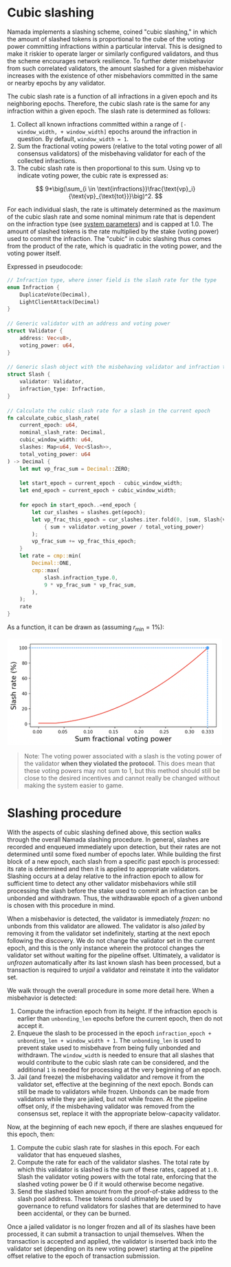 # Cubic slashing

Namada implements a slashing scheme, coined "cubic slashing," in which the amount of slashed tokens is proportional to the cube of the voting power committing infractions within a particular interval. This is designed to make it riskier to operate larger or similarly configured validators, and thus the scheme encourages network resilience. To further deter misbehavior from such correlated validators, the amount slashed for a given misbehavior increases with the existence of other misbehaviors committed in the same or nearby epochs by any validator.

The cubic slash rate is a function of all infractions in a given epoch and its neighboring epochs. Therefore, the cubic slash rate is the same for any infraction within a given epoch. The slash rate is determined as follows:
1. Collect all known infractions committed within a range of `[- window_width, + window_width]` epochs around the infraction in question. By default, `window_width = 1`.
2. Sum the fractional voting powers (relative to the total voting power of all consensus validators) of the misbehaving validator for each of the collected infractions. <!-- The total voting powers include all validators in one of the validator sets and all jailed validators (more on this later). -->
3. The cubic slash rate is then proportional to this sum. Using $\text{vp}$ to indicate voting power, the cubic rate is expressed as:

$$  9*\big(\sum_{i \in \text{infractions}}\frac{\text{vp}_i}{\text{vp}_{\text{tot}}}\big)^2. $$

For each individual slash, the rate is ultimately determined as the maximum of the cubic slash rate and some nominal minimum rate that is dependent on the infraction type (see [system parameters](./bonding-mechanism.md#system-parameters)) and is capped at 1.0. The amount of slashed tokens is the rate multiplied by the stake (voting power) used to commit the infraction. The "cubic" in cubic slashing thus comes from the product of the rate, which is quadratic in the voting power, and the voting power itself.

Expressed in pseudocode:
<!-- I want to make these two code blocks toggleable as in  https://rdmd.readme.io/docs/code-blocks#tabbed-code-blocks but can't seem to get it to work-->
<!-- ```haskell =
calculateSlashRate :: [Slash] -> Float

calculateSlashRate slashes = 
    let votingPowerFraction = sum [ votingPowerFraction (validator slash) | slash <- slashes]
	in max 0.01 (min 1 (votingPowerFraction**2)*9)
  -- minimum slash rate is 1%
  -- then exponential between 0 & 1/3 voting power
  -- we can make this a more complex function later
``` -->

<!-- ```python
class PoS:
    def __init__(self, genesis_validators : list):
        self.update_validators(genesis_validators)
    
    def update_validators(self, new_validators):
        self.validators = new_validators
        self.total_voting_power = sum(validator.voting_power for validator in self.validators)
    
    def slash(self, slashed_validators : list):
        for slashed_validator in slashed_validators: 
            voting_power_fraction = slashed_validator.voting_power / self.total_voting_power
            slash_rate = calc_slash_rate(voting_power_fraction)
            slashed_validator.voting_power *= (1 - slash_rate)

    def get_voting_power(self):
        for i in range(min(10, len(self.validators))):
            print(self.validators[i])
    
    @staticmethod
    def calc_slash_rate(voting_power_fraction):
        slash_rate = max(0.01, (voting_power_fraction ** 2) * 9)
        return slash_rate
``` -->
```rust
// Infraction type, where inner field is the slash rate for the type
enum Infraction {
    DuplicateVote(Decimal),
    LightClientAttack(Decimal)
}

// Generic validator with an address and voting power
struct Validator {
    address: Vec<u8>,
    voting_power: u64,
}

// Generic slash object with the misbehaving validator and infraction type
struct Slash {
    validator: Validator,
    infraction_type: Infraction,
}

// Calculate the cubic slash rate for a slash in the current epoch
fn calculate_cubic_slash_rate(
    current_epoch: u64,
    nominal_slash_rate: Decimal,
    cubic_window_width: u64,
    slashes: Map<u64, Vec<Slash>>,
    total_voting_power: u64
) -> Decimal {
    let mut vp_frac_sum = Decimal::ZERO;

    let start_epoch = current_epoch - cubic_window_width;
    let end_epoch = current_epoch + cubic_window_width;

    for epoch in start_epoch..=end_epoch {
        let cur_slashes = slashes.get(epoch);
        let vp_frac_this_epoch = cur_slashes.iter.fold(0, |sum, Slash{validator, _}|
            { sum + validator.voting_power / total_voting_power}
        );
        vp_frac_sum += vp_frac_this_epoch;
    }
    let rate = cmp::min(
        Decimal::ONE,
        cmp::max(
            slash.infraction_type.0,
            9 * vp_frac_sum * vp_frac_sum,
        ),
    );
    rate
}
```

As a function, it can be drawn as (assuming $r_{\text{min}} = 1\%$):

[<img src="../images/cubic_slash.png" width="500"/>](../images/cubic_slash.png)

> Note: The voting power associated with a slash is the voting power of the validator **when they violated the protocol**. This does mean that these voting powers may not sum to 1, but this method should still be close to the desired incentives and cannot really be changed without making the system easier to game.


# Slashing procedure

With the aspects of cubic slashing defined above, this section walks through the overall Namada slashing procedure. In general, slashes are recorded and enqueued immediately upon detection, but their rates are not determined until some fixed number of epochs later. While building the first block of a new epoch, each slash from a specific past epoch is processed: its rate is determined and then it is applied to appropriate validators. Slashing occurs at a delay relative to the infraction epoch to allow for sufficient time to detect any other validator misbehaviors while still processing the slash before the stake used to commit an infraction can be unbonded and withdrawn. Thus, the withdrawable epoch of a given unbond is chosen with this procedure in mind.

When a misbehavior is detected, the validator is immediately *frozen*: no unbonds from this validator are allowed. The validator is also *jailed* by removing it from the validator set indefinitely, starting at the next epoch following the discovery. We do not change the validator set in the current epoch, and this is the only instance wherein the protocol changes the validator set without waiting for the pipeline offset. Ultimately, a validator is *unfrozen* automatically after its last known slash has been processed, but a transaction is required to *unjail* a validator and reinstate it into the validator set. 

We walk through the overall procedure in some more detail here. When a misbehavior is detected:
1. Compute the infraction epoch from its height. If the infraction epoch is earlier than `unbonding_len` epochs before the current epoch, then do not accept it.
2. Enqueue the slash to be processed in the epoch `infraction_epoch + unbonding_len + window_width + 1`. The `unbonding_len` is used to prevent stake used to misbehave from being fully unbonded and withdrawn. The `window_width` is needed to ensure that all slashes that would contribute to the cubic slash rate can be considered, and the additional `1` is needed for processing at the very beginning of an epoch.
3. Jail (and freeze) the misbehaving validator and remove it from the validator set, effective at the beginning of the next epoch. Bonds can still be made to validators while frozen. Unbonds can be made from validators while they are jailed, but not while frozen. At the pipeline offset only, if the misbehaving validator was removed from the consensus set, replace it with the appropriate below-capacity validator.

Now, at the beginning of each new epoch, if there are slashes enqueued for this epoch, then:
1. Compute the cubic slash rate for slashes in this epoch.
For each validator that has enqueued slashes,
2. Compute the rate for each of the validator slashes. The total rate by which this validator is slashed is the sum of these rates, capped at `1.0`. Slash the validator voting powers with the total rate, enforcing that the slashed voting power be 0 if it would otherwise become negative.
3. Send the slashed token amount from the proof-of-stake address to the slash pool address. These tokens could ultimately be used by governance to refund validators for slashes that are determined to have been accidental, or they can be burned.

Once a jailed validator is no longer frozen and all of its slashes have been processed, it can submit a transaction to unjail themselves. When the transaction is accepted and applied, the validator is inserted back into the validator set (depending on its new voting power) starting at the pipeline offset relative to the epoch of transaction submission.

